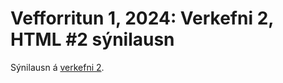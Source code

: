 # Vefforritun 1, 2024: Verkefni 2, HTML #2 sýnilausn

Sýnilausn á [verkefni 2](https://github.com/vefforritun/vef1-2024-v2).
